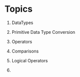 # Topics

1. DataTypes

2. Primitive Data Type Conversion

3. Operators

4. Comparisons

5. Logical Operators

6. 